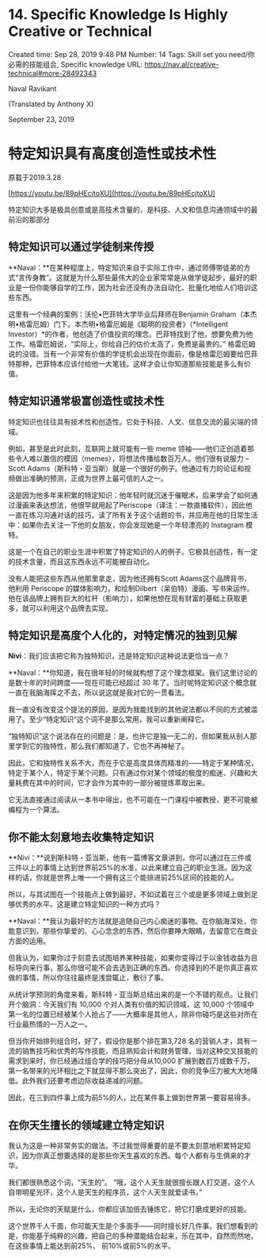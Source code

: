 # 14. Specific Knowledge Is Highly Creative or Technical

Created time: Sep 28, 2019 9:48 PM
Number: 14
Tags: Skill set you need/你必需的技能组合, Specific knowledge
URL: https://nav.al/creative-technical#more-28492343

Naval Ravikant 

(Translated by Anthony X)

September 23, 2019

# **特定知识具有高度创造性或技术性**

原载于2019.3.28

[https://youtu.be/89pHEcjtoXU](https://youtu.be/89pHEcjtoXU)

特定知识大多是极具创意或是高技术含量的，是科技、人文和信息沟通领域中的最前沿的那部分

## **特定知识可以通过学徒制来传授**

**Naval：**在某种程度上，特定知识来自于实际工作中，通过师傅带徒弟的方式“言传身教”。这就是为什么那些最伟大的企业家常常是从做学徒起步，最好的职业是一份你能够自学的工作，因为社会还没有办法自动化、批量化地给人们培训这些东西。

这里有一个经典的案例：沃伦•巴菲特大学毕业后拜师在Benjamin Graham（本杰明•格雷厄姆）门下。本杰明•格雷厄姆是《聪明的投资者》（*Intelligent Investor）*的作者，他创造了价值投资的理念。巴菲特找到了他，想要免费为他工作。格雷厄姆说，“实际上，你给自己的估价太高了，免费是最贵的。” 格雷厄姆说的没错。当有一个非常有价值的学徒机会出现在你面前，像是格雷厄姆要给巴菲特那种，巴菲特本应该付给他一大笔钱。这样才会让你知道那些技能是多么有价值。

## **特定知识通常极富创造性或技术性**

特定知识也往往具有技术性和创造性。它处于科技、人文、信息交流的最尖端的领域。

例如，甚至是此时此刻，互联网上就可能有一些 meme 领袖——他们正创造着那些令人难以置信的模因（memes），将想法传播给数百万人。他们很有说服力 – Scott Adams（斯科特・亚当斯）就是一个很好的例子。他通过有力的论证和视频做出准确的预测，正成为世界上最可信的人之一。

这是因为他多年来积累的特定知识：他年轻时就沉迷于催眠术，后来学会了如何通过漫画来表达想法，他很早就用起了Periscope（译注：一款直播软件），因此他一直在练习沟通对话的技巧，读了所有关于这个话题的书，并应用在他的日常生活中：如果你去关注一下他的女朋友，你会发现她是一个年轻漂亮的 Instagram 模特。

这是一个在自己的职业生涯中积累了特定知识的人的例子。它极具创造性，有一定的技术含量，而且这东西永远不可能被自动化。

没有人能把这些东西从他那里拿走，因为他还拥有Scott Adams这个品牌背书，他利用 Periscope 的媒体影响力，和绘制Dilbert（呆伯特）漫画、写书来运作。他在该品牌上拥有巨大的杠杆（影响力），如果他想在现有财富的基础上获取更多，就可以利用这个品牌去实现。

## **特定知识是高度个人化的，对特定情况的独到见解**

**Nivi**：我们应该把它称为独特知识，还是特定知识这种说法更恰当一点？

**Naval：**你知道，我在很年轻的时候就构想了这个理念框架。我们这里讨论的是数十年的时间跨度——现在可能已经超过 30 年了。当时呢特定知识这个概念就一直在我脑海挥之不去，所以说这就是我对它的一贯看法。

我一直没有改变这个提法的原因，是因为我能找到的其他说法都以不同的方式被滥用了。至少“特定知识”这个词不是那么常用，我可以重新阐释它。

“独特知识”这个说法存在的问题是：是，也许它是独一无二的，但如果我从别人那里学到它的独特性，那么我们都知道了，它也不再神秘了。

因此，它和独特性关系不大，而在于它是高度具体而精准的——特定于某种情况，特定于某个人，特定于某个问题。只有通过你对某个领域的极度的痴迷、兴趣和大量耗费在其中的时间，它才会作为其中的一部分被提炼萃取出来。

它无法直接通过阅读从一本书中得出，也不可能在一门课程中被教授，更不可能被编程为一个算法。

## **你不能太刻意地去收集特定知识**

**Nivi：**说到斯科特・亚当斯，他有一篇博客文章讲到，你可以通过在三件或三件以上的事情上达到世界前25%的水准，以此来建立自己的职业生涯。因为这样的话，你就是世界上唯一一个拥有这三个能排进前25%区间的技能的人。

所以，与其试图在一个技能点上做到最好，不如试着在三个或是更多领域上做到足够优秀的水平。这是建立特定知识的一种方式吗？

**Naval：**我认为最好的方法就是追随自己内心痴迷的事物。在你脑海深处，你能意识到，那些你挚爱的、心心念念的东西，然后你要睁大眼睛，去留意它在商业方面的运用。

但我认为，如果你过于刻意去试图培养某种技能，如果你变得过于以金钱收益为目标导向来行事，那么你很可能不会去选到正确的东西。你选择到的不是你真正喜欢做的事情，所以你往往最终是浅尝辄止，敷衍了事。

从统计学预测的角度来看，斯科特・亚当斯总结出来的是一个不错的观点。让我们开个脑洞：今天我们有 10,000 个对人类有价值的知识领域，这 10,000 个领域中第一名的位置已经被某个人抢占了——大概率是其他人，除非你碰巧是这些对所在行业最热情的一万人之一。

但当你开始排列组合时，好了，假设你是那个排在第3,728 名的营销人才，具有一流的销售技巧和优秀的写作技能，而且熟知会计和财务管理，当对这种交叉技能的需求到来时，你已经通过组合学的技巧把分母从10,000 扩展到数百万或数千万，第一名带来的光环相比之下就显得不那么突出了，因此，你的竞争压力被大大地降低。此外我们还要考虑边际收益递减的问题。

因此，在三到四件事上成为前5%的人，比在某件事上做到世界第一要容易得多。

## **在你天生擅长的领域建立特定知识**

我认为这是一种非常务实的做法。不过我觉得重要的是不要太刻意地积累特定知识，因为你真正想要选择的是那些你天生喜欢的东西。每个人都有与生俱来的才华。

我们都很熟悉这个词，“天生的”。 “哦，这个人天生就很擅长跟人打交道，这个人自带明星光环，这个人是天生的程序员，这个人天生就爱读书。”

所以，无论你的天赋是什么，你都应该加倍去锤炼它，把它打磨成更好的技能。

这个世界千人千面，你可能天生是个多面手——同时擅长好几件事。我们想看到的是，你能基于纯粹的兴趣，把自己的多种潜能结合起来，乐在其中，自然而然地，在这些事情上能达到前25%、 前10%或前5%的水平。
